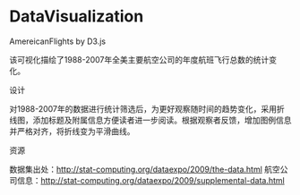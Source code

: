﻿# DataVisualization
AmereicanFlights by D3.js

该可视化描绘了1988-2007年全美主要航空公司的年度航班飞行总数的统计变化。

设计 

对1988-2007年的数据进行统计筛选后，为更好观察随时间的趋势变化，采用折线图，添加标题及附属信息方便读者进一步阅读。根据观察者反馈，增加图例信息并严格对齐，将折线变为平滑曲线。

资源

数据集出处：http://stat-computing.org/dataexpo/2009/the-data.html
航空公司信息：http://stat-computing.org/dataexpo/2009/supplemental-data.html